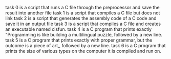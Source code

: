 task 0 is a script that runs a C file through the preprocessor and save the result into another file
task 1 is a script that compiles a C file but does not link
task 2 is a script that generates the assembly code of a C code and save it in an output file
task 3 is a script that compiles a C file and creates an executable named cisfun.
task 4 is a C program that prints exactly "Programming is like building a multilingual puzzle, followed by a new line.
task 5 is a C program that prints exactly with proper grammar, but the outcome is a piece of art,, followed by a new line.
task 6 is  a C program that prints the size of various types on the computer it is compiled and run on.

